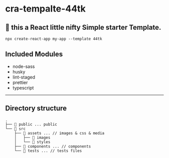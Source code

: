 # cra-tempalte-44tk

## 🎉 this a React little nifty Simple starter Template. 

```
npx create-react-app my-app --template 44tk
```

## Included Modules

- node-sass
- husky
- lint-staged
- prettier
- typescript

---
## Directory structure

```
.
├── 📁 public ... public
└── 📁 src 
    ├── 📁 assets ... // images & css & media
    │   ├── 📁 images
    │   └── 📁 styles
    ├── 📁 components ... // components
    └── 📁 tests ... // tests files
```
